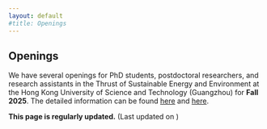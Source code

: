 ```yaml
---
layout: default
#title: Openings
---
```


<h2>Openings</h2>

<div class="bigspacer"></div>

<p>We have several openings for PhD students, postdoctoral researchers, and research assistants in the Thrust of Sustainable Energy and Environment at the Hong Kong University of Science and Technology (Guangzhou) for <b>Fall 2025</b>. The detailed information can be found <a href="https://mp.weixin.qq.com/s/EH8b18B-CgZZ2u3dEUR1dg">here</a> and <a href="https://muchong.com/t-16248230-1">here</a>. </p>

<p><b>This page is regularly updated.</b> (Last updated on <span id="currentDate"></span>)</p>

<script> 
    // Get the current date 
    const today = new Date(); 
    // Format the date as needed (e.g., MM/DD/YYYY) 
    const formattedDate = today.toLocaleDateString(); 
    // Display the date in the HTML 
    document.getElementById("currentDate").textContent = formattedDate; 
</script>



<p id="datetime"></p>

<script>
  // Get current date and time
  var now = new Date();
  var datetime = now.toLocaleString();

  // Insert date and time into HTML
  document.getElementById("datetime").innerHTML = datetime;
</script>
